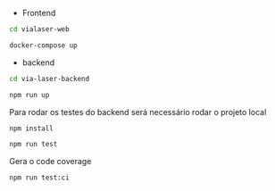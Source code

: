 * Frontend

```bash
cd vialaser-web
```

```bash
docker-compose up
```

* backend

```bash
cd via-laser-backend
```

```bash
npm run up
```

Para rodar os testes do backend será necessário rodar o projeto local
 ```bash
npm install
```
```bash
npm run test
```

Gera o code coverage
```bash
npm run test:ci
```